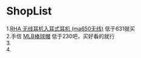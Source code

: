 # ShopList
1.[RHA 无线耳机入耳式耳机 (ma650无线)](https://www.amazon.cn/gp/product/B074QKGG72/ref=ox_sc_mini_detail?ie=UTF8&psc=1&smid=A26HDXW89ZT98L)  低于631就买  
2.手信 [MLB棒球帽](https://detail.tmall.com/item.htm?spm=a220m.1000858.1000725.1.76152183tZbUJP&id=25807304814&skuId=3505098828650&areaId=440100&user_id=401601730&cat_id=2&is_b=1&rn=fb57a92c788121305ebe9795ea42af81) 低于230吧，买好看的就行    
3.   
4.  

